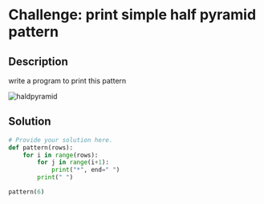 # Challenge: print simple half pyramid pattern

## Description

write a program to print this pattern

![haldpyramid](https://github.com/user-attachments/assets/72e47fe4-ffe7-4806-9fee-433d7ad6c927)


## Solution

```python
# Provide your solution here.
def pattern(rows):
    for i in range(rows):
        for j in range(i+1):
            print("*", end=" ")
        print(" ")

pattern(6)

    


